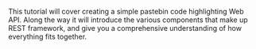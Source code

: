 This tutorial will cover creating a simple pastebin code highlighting Web API. 
Along the way it will introduce the various components that make up REST framework, 
and give you a comprehensive understanding of how everything fits together.